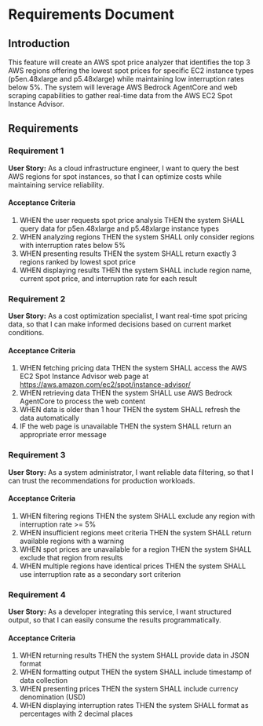 # Requirements Document

## Introduction

This feature will create an AWS spot price analyzer that identifies the top 3 AWS regions offering the lowest spot prices for specific EC2 instance types (p5en.48xlarge and p5.48xlarge) while maintaining low interruption rates below 5%. The system will leverage AWS Bedrock AgentCore and web scraping capabilities to gather real-time data from the AWS EC2 Spot Instance Advisor.

## Requirements

### Requirement 1

**User Story:** As a cloud infrastructure engineer, I want to query the best AWS regions for spot instances, so that I can optimize costs while maintaining service reliability.

#### Acceptance Criteria

1. WHEN the user requests spot price analysis THEN the system SHALL query data for p5en.48xlarge and p5.48xlarge instance types
2. WHEN analyzing regions THEN the system SHALL only consider regions with interruption rates below 5%
3. WHEN presenting results THEN the system SHALL return exactly 3 regions ranked by lowest spot price
4. WHEN displaying results THEN the system SHALL include region name, current spot price, and interruption rate for each result

### Requirement 2

**User Story:** As a cost optimization specialist, I want real-time spot pricing data, so that I can make informed decisions based on current market conditions.

#### Acceptance Criteria

1. WHEN fetching pricing data THEN the system SHALL access the AWS EC2 Spot Instance Advisor web page at https://aws.amazon.com/ec2/spot/instance-advisor/
2. WHEN retrieving data THEN the system SHALL use AWS Bedrock AgentCore to process the web content
3. WHEN data is older than 1 hour THEN the system SHALL refresh the data automatically
4. IF the web page is unavailable THEN the system SHALL return an appropriate error message

### Requirement 3

**User Story:** As a system administrator, I want reliable data filtering, so that I can trust the recommendations for production workloads.

#### Acceptance Criteria

1. WHEN filtering regions THEN the system SHALL exclude any region with interruption rate >= 5%
2. WHEN insufficient regions meet criteria THEN the system SHALL return available regions with a warning
3. WHEN spot prices are unavailable for a region THEN the system SHALL exclude that region from results
4. WHEN multiple regions have identical prices THEN the system SHALL use interruption rate as a secondary sort criterion

### Requirement 4

**User Story:** As a developer integrating this service, I want structured output, so that I can easily consume the results programmatically.

#### Acceptance Criteria

1. WHEN returning results THEN the system SHALL provide data in JSON format
2. WHEN formatting output THEN the system SHALL include timestamp of data collection
3. WHEN presenting prices THEN the system SHALL include currency denomination (USD)
4. WHEN displaying interruption rates THEN the system SHALL format as percentages with 2 decimal places
